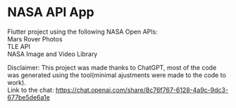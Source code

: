 # NASA API App      
    
Flutter project using the following NASA Open APIs:         
Mars Rover Photos          
TLE API           
NASA Image and Video Library    
      
Disclaimer: This project was made thanks to ChatGPT, most of the code was generated using the tool(minimal ajustments were made to the code to work).           
Link to the chat: https://chat.openai.com/share/8c76f767-6128-4a9c-9dc3-677be5de6a1e
